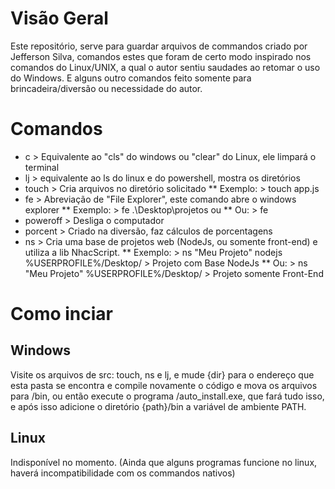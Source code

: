 # Visão Geral 
Este repositório, serve para guardar arquivos de commandos criado por Jefferson Silva, comandos estes que foram de certo modo inspirado nos comandos do Linux/UNIX, a qual o autor sentiu saudades ao retomar o uso do Windows. E alguns outro comandos feito somente para brincadeira/diversão ou necessidade do autor.

# Comandos

* c > Equivalente ao "cls" do windows ou "clear" do Linux, ele limpará o terminal
* lj > equivalente ao ls do linux e do powershell, mostra os diretórios
* touch > Cria arquivos no diretório solicitado
** Exemplo: > touch app.js
* fe > Abreviação de "File Explorer", este comando abre o windows explorer
** Exemplo: > fe .\Desktop\projetos ou 
** Ou: > fe 
* poweroff > Desliga o computador
* porcent > Criado na diversão, faz cálculos de porcentagens
* ns > Cria uma base de projetos web (NodeJs, ou somente front-end) e utiliza a lib NhacScript.
** Exemplo: > ns "Meu Projeto" nodejs %USERPROFILE%/Desktop/ > Projeto com Base NodeJs 
** Ou: > ns "Meu Projeto" %USERPROFILE%/Desktop/  > Projeto somente Front-End

# Como inciar
## Windows
Visite os arquivos de src: touch, ns e lj, e mude {dir} para o endereço que esta pasta se encontra e compile novamente o código e mova os arquivos para /bin, ou então execute o programa /auto_install.exe, que fará tudo isso, e após isso adicione o diretório {path}/bin a variável de ambiente PATH.
## Linux 
Indisponível no momento. (Ainda que alguns programas funcione no linux, haverá incompatibilidade com os commandos nativos)

